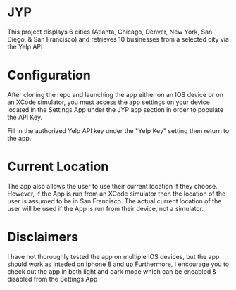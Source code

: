 # JYP

This project displays 6 cities (Atlanta, Chicago, Denver, New York, San Diego, & San Francisco) 
and retrieves 10 businesses from a selected city via the Yelp API

# Configuration
After cloning the repo and launching the app either on an IOS device or on an XCode simulator,
you must access the app settings on your device located in the Settings App under the JYP app section in order to populate the API Key.

Fill in the authorized Yelp API key under the "Yelp Key" setting then return to the app.

# Current Location
The app also allows the user to use their current location if they choose. However, if the App is run from an XCode simulator then the location of the user is assumed to be in San Francisco. The actual current location of the user will be used if the App is run from their device, not a simulator.

# Disclaimers
I have not thoroughly tested the app on multiple IOS devices, but the app should work as inteded on Iphone 8 and up
Furthermore, I encourage you to check out the app in both light and dark mode which can be eneabled & disabled from the Settings App
